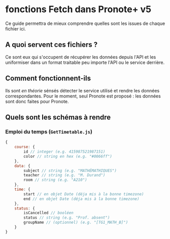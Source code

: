 # fonctions Fetch dans Pronote+ v5
Ce guide permettra de mieux comprendre quelles sont les issues de chaque fichier ici.

## A quoi servent ces fichiers ?
Ce sont eux qui s'occupent de récupérer les données depuis l'API et les uniformiser dans un format traitable peu importe l'API ou le service derrière.

## Comment fonctionnent-ils
Ils sont *en théorie* sénsés détecter le service utilisé et rendre les données correspondantes.
Pour le moment, seul Pronote est proposé : les données sont donc faites pour Pronote.

## Quels sont les schémas à rendre
### Emploi du temps (`GetTimetable.js`)
``` js
{
    course: {
        id // integer (e.g. 415987521987151)
        color // string en hex (e.g. "#0066ff")
    },
    data: {
        subject // string (e.g. "MATHÉMATHIQUES")
        teacher // string (e.g. "M. Durand")
        room // string (e.g. "A210")
    },
    time: {
        start // en objet Date (déja mis à la bonne timezone)
        end // en objet Date (déja mis à la bonne timezone)
    },
    status: {
        isCancelled // booléen
        status // string (e.g. "Prof. absent")
        groupName // (optionnel) (e.g. "[TG1_MATH_B]")
    }
}
```
